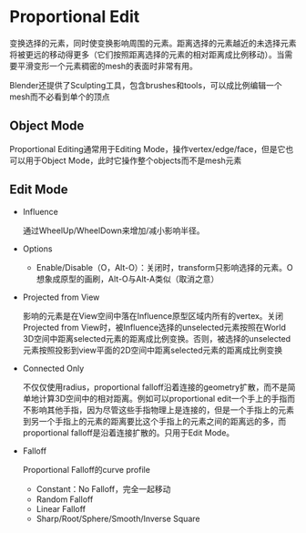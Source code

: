 # Proportional Edit

变换选择的元素，同时使变换影响周围的元素。距离选择的元素越近的未选择元素将被更远的移动得更多（它们按照距离选择的元素的相对距离成比例移动）。当需要平滑变形一个元素稠密的mesh的表面时非常有用。

Blender还提供了Sculpting工具，包含brushes和tools，可以成比例编辑一个mesh而不必看到单个的顶点

## Object Mode

Proportional Editing通常用于Editing Mode，操作vertex/edge/face，但是它也可以用于Object Mode，此时它操作整个objects而不是mesh元素

## Edit Mode

- Influence

    通过WheelUp/WheelDown来增加/减小影响半径。

- Options
  - Enable/Disable（O，Alt-O）：关闭时，transform只影响选择的元素。O想象成原型的画刷，Alt-O与Alt-A类似（取消之意）

- Projected from View
  
  影响的元素是在View空间中落在Influence原型区域内所有的vertex。关闭Projected from View时，被Influence选择的unselected元素按照在World 3D空间中距离selected元素的距离成比例变换。否则，被选择的unselected元素按照投影到view平面的2D空间中距离selected元素的距离成比例变换

- Connected Only

  不仅仅使用radius，proportional falloff沿着连接的geometry扩散，而不是简单地计算3D空间中的相对距离。例如可以proportional edit一个手上的手指而不影响其他手指，因为尽管这些手指物理上是连接的，但是一个手指上的元素到另一个手指上的元素的距离要比这个手指上的元素之间的距离远的多，而proportional falloff是沿着连接扩散的。只用于Edit Mode。

- Falloff

  Proportional Falloff的curve profile

  - Constant：No Falloff，完全一起移动
  - Random Falloff
  - Linear Falloff
  - Sharp/Root/Sphere/Smooth/Inverse Square
